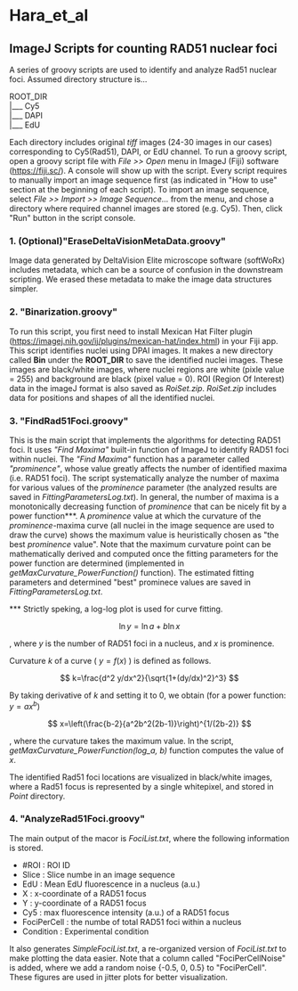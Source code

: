 # Hara_et_al
## ImageJ Scripts for counting RAD51 nuclear foci

A series of groovy scripts are used to identify and analyze Rad51 nuclear foci. 
Assumed directory structure is...  
  
ROOT_DIR  
    |___ Cy5  
    |___ DAPI  
    |___ EdU   

Each directory includes original *tiff* images (24-30 images in our cases) corresponding to Cy5(Rad51), DAPI, or EdU channel. 
To run a groovy script, open a groovy script file with *File >> Open* menu in ImageJ (Fiji) software (https://fiji.sc/). A console will show up with the script. Every script requires to manually import an image sequence first (as indicated in "How to use" section at the beginning of each script). To import an image sequence, select *File >> Import >> Image Sequence...* from the menu, and chose a directory where required channel images are stored (e.g. Cy5). Then, click "Run" button in the script console.

### 1. (Optional)"EraseDeltaVisionMetaData.groovy"

Image data generated by DeltaVision Elite microscope software (softWoRx) includes metadata, which can be a source of confusion in the downstream scripting. We erased these metadata to make the image data structures simpler. 

### 2. "Binarization.groovy"

To run this script, you first need to install Mexican Hat Filter plugin (https://imagej.nih.gov/ij/plugins/mexican-hat/index.html) in your Fiji app. This script identifies nuclei using DPAI images. It makes a new directory called **Bin** under the **ROOT_DIR** to save the identified nuclei images. These images are black/white images, where nuclei regions are white (pixle value = 255) and background are black (pixel value = 0). ROI (Region Of Interest) data in the imageJ format is also saved as *RoiSet.zip*. *RoiSet.zip* includes data for positions and shapes of all the identified nuclei.


### 3. "FindRad51Foci.groovy"

This is the main script that implements the algorithms for detecting RAD51 foci.
It uses <i>"Find Maxima"</i> built-in function of ImageJ to identify RAD51 foci within nuclei. The <i>"Find Maxima"</i> function has a parameter called <i>"prominence"</i>, whose value greatly affects the number of identified maxima (i.e. RAD51 foci). The script systematically analyze the number of maxima for various values of the <i>prominence</i> parameter (the analyzed results are saved in *FittingParametersLog.txt*). In general, the number of maxima is a monotonically decreasing function of <i>prominence</i> that can be nicely fit by a power function\*\*\*. A <i>prominence</i> value at which the curvature of the <i>prominence</i>-maxima curve (all nuclei in the image sequence are used to draw the curve) shows the maximum value is heuristically chosen as "the best <i>prominence</i> value". Note that the maximum curvature point can be mathematically derived and computed once the fitting parameters for the power function are determined (implemented in <i>getMaxCurvature_PowerFunction()</i> function). The estimated fitting parameters and determined "best" prominece values are saved in *FittingParametersLog.txt*.

\*\*\* Strictly speking, a log-log plot is used for curve fitting.


$$ 
\ln{y} = \ln a + b\ln{x}
$$

, where $y$ is the number of RAD51 foci in a nucleus, and $x$ is prominence.

Curvature $k$ of a curve ( $y=f(x)$ ) is defined as follows.


$$
k=\frac{d^2 y/dx^2}{\sqrt{1+(dy/dx)^2}^3}
$$

By taking derivative of $k$ and setting it to $0$, we obtain (for a power function: $y=a x^b$)


$$
 x=\left(\frac{b-2}{a^2b^2(2b-1)}\right)^{1/(2b-2)}
$$

, where the curvature takes the maximum value. In the script, <i>getMaxCurvature_PowerFunction(log_a, b)</i> function computes the value of $x$.
  
The identified Rad51 foci locations are visualized in black/white images, where a Rad51 focus is represented by a single whitepixel, and stored in *Point* directory.

### 4. "AnalyzeRad51Foci.groovy" 
The main output of the macor is *FociList.txt*, where the following information is stored.
<ul>
  <li>#ROI : ROI ID</li>
  <li>Slice : Slice numbe in an image sequence</li>
  <li>EdU : Mean EdU fluorescence in a nucleus (a.u.)</li>
  <li>X : x-coordinate of a RAD51 focus</li>
  <li>Y : y-coordinate of a RAD51 focus</li>
  <li>Cy5 : max fluorescence intensity (a.u.) of a RAD51 focus</li>
  <li>FociPerCell : the numbe of total RAD51 foci within a nucleus</li>
  <li>Condition : Experimental condition</li>
</ul>

It also generates *SimpleFociList.txt*, a re-organized version of *FociList.txt* to make plotting the data easier. Note that a column called "FociPerCellNoise" is added, where we add a random noise {-0.5, 0, 0.5} to "FociPerCell". These figures are used in jitter plots for better visualization.
